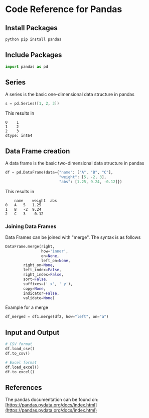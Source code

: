 # Code Reference for Pandas
## Install Packages
```Bash
python pip install pandas
```
## Include Packages
```Python
import pandas as pd
```
## Series
A series is the basic one-dimensional data structure in pandas
```Python
s = pd.Series([1, 2, 3])
```
This results in 
```
0    1
1    2
2    3
dtype: int64
```
## Data Frame creation
A data frame is the basic two-dimensional data structure in pandas
```Python
df = pd.DataFrame(data={"name": ["A", "B", "C"],
                        "weight": [5, -2, 3],
                        "abs": [1.25, 9.24, -0.12]})
```
This results in 
```
	name	weight	abs
0	A	5	1.25
1	B	-2	9.24
2	C	3	-0.12
```
### Joining Data Frames
Data Frames can be joined with "merge". The syntax is as follows
```Python
DataFrame.merge(right,
                how='inner',
                on=None,
                left_on=None,
 		right_on=None,
		left_index=False,
		right_index=False,
		sort=False,
		suffixes=('_x', '_y'),
		copy=None,
		indicator=False,
		validate=None)
```
Example for a merge
```Python
df_merged = df1.merge(df2, how="left", on="a")
```
## Input and Output
```Python
# CSV format
df.load_csv()
df.to_csv()

# Excel format
df.load_excel()
df.to_excel()
```
## References
The pandas documentation can be found on: [https://pandas.pydata.org/docs/index.html](https://pandas.pydata.org/docs/index.html)
